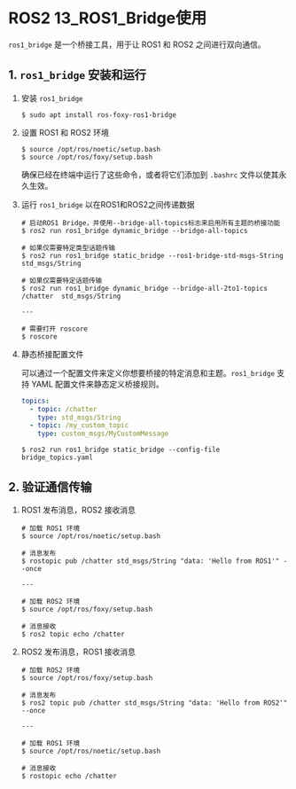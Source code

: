 # ROS2 13_ROS1_Bridge使用

`ros1_bridge` 是一个桥接工具，用于让 ROS1 和 ROS2 之间进行双向通信。

## 1. `ros1_bridge` 安装和运行

1. 安装 `ros1_bridge`

   ```shell
   $ sudo apt install ros-foxy-ros1-bridge
   ```

2. 设置 ROS1 和 ROS2 环境

   ```shell
   $ source /opt/ros/noetic/setup.bash
   $ source /opt/ros/foxy/setup.bash
   ```

   确保已经在终端中运行了这些命令，或者将它们添加到 `.bashrc` 文件以使其永久生效。

3. 运行 `ros1_bridge` 以在ROS1和ROS2之间传递数据

   ```shell
   # 启动ROS1 Bridge，并使用--bridge-all-topics标志来启用所有主题的桥接功能
   $ ros2 run ros1_bridge dynamic_bridge --bridge-all-topics
   
   # 如果仅需要特定类型话题传输
   $ ros2 run ros1_bridge static_bridge --ros1-bridge-std-msgs-String std_msgs/String
   
   # 如果仅需要特定话题传输
   $ ros2 run ros1_bridge dynamic_bridge --bridge-all-2to1-topics /chatter  std_msgs/String
   
   ---
   
   # 需要打开 roscore
   $ roscore
   ```

4. 静态桥接配置文件

   可以通过一个配置文件来定义你想要桥接的特定消息和主题。`ros1_bridge` 支持 YAML 配置文件来静态定义桥接规则。

   ```yaml
   topics:
     - topic: /chatter
       type: std_msgs/String
     - topic: /my_custom_topic
       type: custom_msgs/MyCustomMessage
   
   ```
	```shell
	$ ros2 run ros1_bridge static_bridge --config-file bridge_topics.yaml
	```


## 2. 验证通信传输

1. ROS1 发布消息，ROS2 接收消息

   ```shell
   # 加载 ROS1 环境
   $ source /opt/ros/noetic/setup.bash
   
   # 消息发布
   $ rostopic pub /chatter std_msgs/String "data: 'Hello from ROS1'" --once
   
   ---
   
   # 加载 ROS2 环境
   $ source /opt/ros/foxy/setup.bash
   
   # 消息接收
   $ ros2 topic echo /chatter
   ```

2. ROS2 发布消息，ROS1 接收消息

   ```shell
   # 加载 ROS2 环境
   $ source /opt/ros/foxy/setup.bash
   
   # 消息发布
   $ ros2 topic pub /chatter std_msgs/String "data: 'Hello from ROS2'" --once
   
   ---
   
   # 加载 ROS1 环境
   $ source /opt/ros/noetic/setup.bash
   
   # 消息接收
   $ rostopic echo /chatter
   ```

   